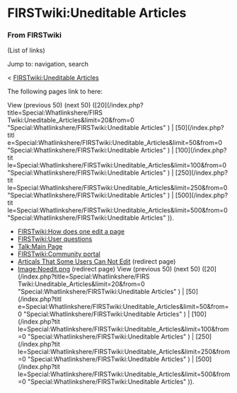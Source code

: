 # FIRSTwiki:Uneditable Articles

### From FIRSTwiki

(List of links)

Jump to: navigation, search

&lt; [FIRSTwiki:Uneditable
Articles](/index.php?title=FIRSTwiki:Uneditable_Articles&redirect=no
"FIRSTwiki:Uneditable Articles" )  

The following pages link to here:

View (previous 50) (next 50) ([20](/index.php?title=Special:Whatlinkshere/FIRS
Twiki:Uneditable_Articles&limit=20&from=0
"Special:Whatlinkshere/FIRSTwiki:Uneditable Articles" ) | [50](/index.php?titl
e=Special:Whatlinkshere/FIRSTwiki:Uneditable_Articles&limit=50&from=0
"Special:Whatlinkshere/FIRSTwiki:Uneditable Articles" ) | [100](/index.php?tit
le=Special:Whatlinkshere/FIRSTwiki:Uneditable_Articles&limit=100&from=0
"Special:Whatlinkshere/FIRSTwiki:Uneditable Articles" ) | [250](/index.php?tit
le=Special:Whatlinkshere/FIRSTwiki:Uneditable_Articles&limit=250&from=0
"Special:Whatlinkshere/FIRSTwiki:Uneditable Articles" ) | [500](/index.php?tit
le=Special:Whatlinkshere/FIRSTwiki:Uneditable_Articles&limit=500&from=0
"Special:Whatlinkshere/FIRSTwiki:Uneditable Articles" )).

  * [FIRSTwiki:How does one edit a page](/index.php/FIRSTwiki:How_does_one_edit_a_page "FIRSTwiki:How does one edit a page" )
  * [FIRSTwiki:User questions](/index.php/FIRSTwiki:User_questions "FIRSTwiki:User questions" )
  * [Talk:Main Page](/index.php/Talk:Main_Page "Talk:Main Page" )
  * [FIRSTwiki:Community portal](/index.php/FIRSTwiki:Community_portal "FIRSTwiki:Community portal" )
  * [Articals That Some Users Can Not Edit](/index.php?title=Articals_That_Some_Users_Can_Not_Edit&redirect=no "Articals That Some Users Can Not Edit" ) (redirect page) 
  * [Image:Noedit.png](/index.php?title=Image:Noedit.png&redirect=no "Image:Noedit.png" ) (redirect page) 
View (previous 50) (next 50) ([20](/index.php?title=Special:Whatlinkshere/FIRS
Twiki:Uneditable_Articles&limit=20&from=0
"Special:Whatlinkshere/FIRSTwiki:Uneditable Articles" ) | [50](/index.php?titl
e=Special:Whatlinkshere/FIRSTwiki:Uneditable_Articles&limit=50&from=0
"Special:Whatlinkshere/FIRSTwiki:Uneditable Articles" ) | [100](/index.php?tit
le=Special:Whatlinkshere/FIRSTwiki:Uneditable_Articles&limit=100&from=0
"Special:Whatlinkshere/FIRSTwiki:Uneditable Articles" ) | [250](/index.php?tit
le=Special:Whatlinkshere/FIRSTwiki:Uneditable_Articles&limit=250&from=0
"Special:Whatlinkshere/FIRSTwiki:Uneditable Articles" ) | [500](/index.php?tit
le=Special:Whatlinkshere/FIRSTwiki:Uneditable_Articles&limit=500&from=0
"Special:Whatlinkshere/FIRSTwiki:Uneditable Articles" )).

